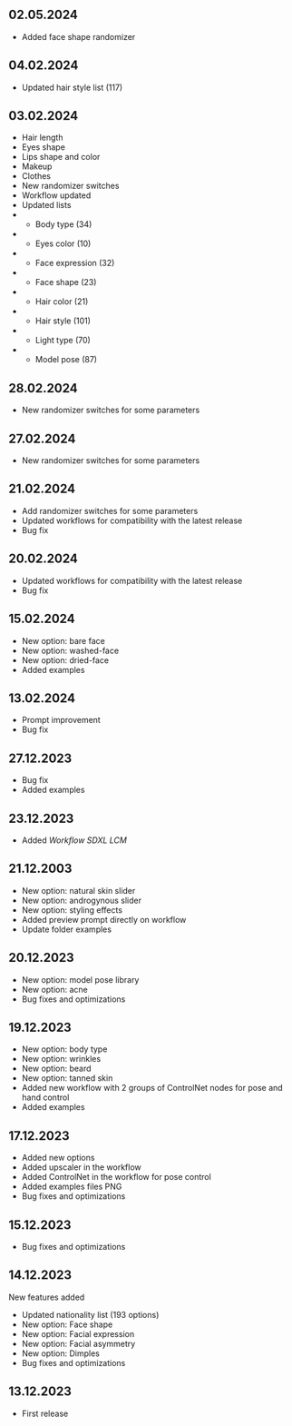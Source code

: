 ## 02.05.2024

- Added face shape randomizer

## 04.02.2024

- Updated hair style list (117)

## 03.02.2024

- Hair length
- Eyes shape
- Lips shape and color
- Makeup
- Clothes
- New randomizer switches
- Workflow updated
- Updated lists
- - Body type (34)
- - Eyes color (10)
- - Face expression (32)
- - Face shape (23)
- - Hair color (21)
- - Hair style (101)
- - Light type (70)
- - Model pose (87)

## 28.02.2024

- New randomizer switches for some parameters

## 27.02.2024

- New randomizer switches for some parameters

## 21.02.2024

- Add randomizer switches for some parameters
- Updated workflows for compatibility with the latest release
- Bug fix

## 20.02.2024

- Updated workflows for compatibility with the latest release
- Bug fix

## 15.02.2024

- New option: bare face
- New option: washed-face
- New option: dried-face
- Added examples

## 13.02.2024

- Prompt improvement
- Bug fix

## 27.12.2023

- Bug fix
- Added examples

## 23.12.2023

- Added _Workflow SDXL LCM_

## 21.12.2003

- New option: natural skin slider
- New option: androgynous slider
- New option: styling effects
- Added preview prompt directly on workflow
- Update folder examples

## 20.12.2023

- New option: model pose library
- New option: acne
- Bug fixes and optimizations

## 19.12.2023

- New option: body type
- New option: wrinkles
- New option: beard
- New option: tanned skin
- Added new workflow with 2 groups of ControlNet nodes for pose and hand control
- Added examples

## 17.12.2023

- Added new options
- Added upscaler in the workflow
- Added ControlNet in the workflow for pose control
- Added examples files PNG
- Bug fixes and optimizations

## 15.12.2023

- Bug fixes and optimizations

## 14.12.2023

New features added

- Updated nationality list (193 options)
- New option: Face shape
- New option: Facial expression
- New option: Facial asymmetry
- New option: Dimples
- Bug fixes and optimizations

## 13.12.2023

- First release